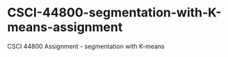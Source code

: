 # CSCI-44800-segmentation-with-K-means-assignment
CSCI 44800 Assignment - segmentation with K-means
